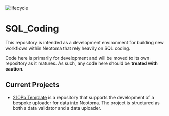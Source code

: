 <!-- badges: start -->

![lifecycle](https://img.shields.io/badge/lifecycle-active-green.svg)

<!-- badges: end -->


# SQL_Coding

This repository is intended as a development environment for building new workflows within Neotoma that rely heavily on SQL coding.

Code here is primarily for development and will be moved to its own repository as it matures. As such, any code here should be **treated with caution**.

## Current Projects

* [210Pb Template](https://github.com/NeotomaDB/SQL_Project_Repository/tree/main/210Pb_Template) is a repository that supports the development of a bespoke uploader for data into Neotoma. The project is structured as both a data validator and a data uploader.
